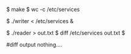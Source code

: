 $ make
$ wc -c /etc/services

$ ./writer < /etc/services &

$ ./reader > out.txt
$ diff /etc/services out.txt
$

#diff output nothing....






